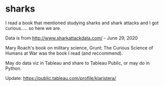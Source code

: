 # sharks
I read a book that mentioned studying sharks and shark attacks and I got curious..... so here we are.

Data is from http://www.sharkattackdata.com/ - June 29, 2020

Mary Roach's book on military science, Grunt: The Curious Science of Humans at War was the book I read (and reccommend).

May do data viz in Tableau and share to Tableau Public, or may do in Python.

Update:
https://public.tableau.com/profile/klaristera/
